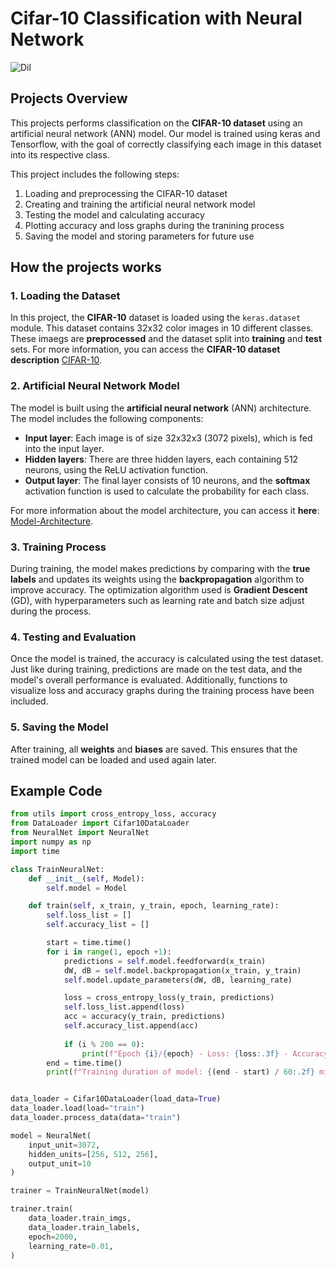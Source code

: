 # Cifar-10 Classification with Neural Network

![Dil](https://img.shields.io/github/languages/count/apotursun963/praestans)

## Projects Overview
This projects performs classification on the **CIFAR-10 dataset** using an artificial neural network (ANN) model.
Our model is trained using keras and Tensorflow, with the goal of correctly classifying each image in this dataset into its respective class.

This project includes the following steps:
1. Loading and preprocessing the CIFAR-10 dataset
2. Creating and training the artificial neural network model
3. Testing the model and calculating accuracy
4. Plotting accuracy and loss graphs during the tranining process
5. Saving the model and storing parameters for future use

## How the projects works

### 1. Loading the Dataset
In this project, the **CIFAR-10** dataset is loaded using the `keras.dataset` module. This dataset contains 32x32 color images in 10 different classes. These imaegs are **preprocessed** and the dataset split into **training** and **test** sets.
For more information, you can access the **CIFAR-10 dataset description** [CIFAR-10](docs/dataset_description.md).

### 2. Artificial Neural Network Model
The model is built using the **artificial neural network** (ANN) architecture. The model includes the following components:
- **Input layer**: Each image is of size 32x32x3 (3072 pixels), which is fed into the input layer.
- **Hidden layers**: There are three hidden layers, each containing 512 neurons, using the ReLU activation function.
- **Output layer**: The final layer consists of 10 neurons, and the **softmax** activation function is used to calculate the probability for each class.

For more information about the model architecture, you can access it **here**: [Model-Architecture](docs/model_architecture.md).

### 3. Training Process
During training, the model makes predictions by comparing with the **true labels** and updates its weights using the **backpropagation** algorithm to improve accuracy. The optimization algorithm used is **Gradient Descent** (GD), with hyperparameters such as learning rate and batch size adjust during the process.

### 4. Testing and Evaluation
Once the model is trained, the accuracy is calculated using the test dataset. Just like during training, predictions are made on the test data, and the model's overall performance is evaluated. Additionally, functions to visualize loss and accuracy graphs during the training process have been included.

### 5. Saving the Model
After training, all **weights** and **biases** are saved. This ensures that the trained model can be loaded and used again later.

## Example Code

```python
from utils import cross_entropy_loss, accuracy
from DataLoader import Cifar10DataLoader
from NeuralNet import NeuralNet
import numpy as np
import time

class TrainNeuralNet:
    def __init__(self, Model):
        self.model = Model

    def train(self, x_train, y_train, epoch, learning_rate): 
        self.loss_list = []
        self.accuracy_list = []

        start = time.time()
        for i in range(1, epoch +1):
            predictions = self.model.feedforward(x_train)
            dW, dB = self.model.backpropagation(x_train, y_train)
            self.model.update_parameters(dW, dB, learning_rate)

            loss = cross_entropy_loss(y_train, predictions)
            self.loss_list.append(loss)
            acc = accuracy(y_train, predictions)
            self.accuracy_list.append(acc)
            
            if (i % 200 == 0):
                print(f"Epoch {i}/{epoch} - Loss: {loss:.3f} - Accuracy: {acc * 100:.2f}")
        end = time.time()
        print(f"Training duration of model: {(end - start) / 60:.2f} minute")


data_loader = Cifar10DataLoader(load_data=True)
data_loader.load(load="train")
data_loader.process_data(data="train")

model = NeuralNet(
    input_unit=3072,
    hidden_units=[256, 512, 256],
    output_unit=10
)

trainer = TrainNeuralNet(model)

trainer.train(
    data_loader.train_imgs,
    data_loader.train_labels,
    epoch=2000,
    learning_rate=0.01,
)
```
